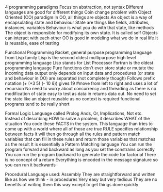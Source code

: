 4 programming paradigms
Focus on abstraction, not syntax
Different languages are good for different things
Coin change problem with Object Oriented (OO) paradigm
In OO, all things are objects
An object is a way of encapsulating state and behaviour
State are things like fields, attributes, instances, variables
Behaviour is what you do with that state, like methods
The object is responsible for modifying its own state. It is called self
Objects can interact with each other
OO is good in modeling what we do in real life
It is reusable, ease of testing

Functional Programming
Racket, general purpose programming language from Lisp family
Lisp is the second oldest multipurpose high level programming language
Lisp stands for List Processor
Fortran is the oldest programming language
Pure functions don't ever store state or mutate the incoming data
output only depends on input
data and procedures (or state and behaviour in OO) are separated (not completely though)
Follows prefix notation
(+ (*3 5)
    (- 10 6))
gives 19
#move from left to right and 
uses a lot of recursion
No need to worry about concurrency and threading as there is no modification of state
easy to test as data in returns data out. No need to set the state like an object
reusable as no context is required
functional programs tend to be really short

Formal Logic
Language called Prolog
Ands, Or, Implications, Not etc.
Instead of describing HOW to solve a problem, it describes WHAT of the situation
You code these FACTS in the system. This language than tries to come up with a world where all of those are true
RULE specifies relationship between facts
It will then go through all the rules and pattern match variables that can fill in these rules and return those variables that matches as the result
It is essentially a Pattern Matching language
You can run the program forward and backward as long as you set the constrains correctly
You can run the program backward to generate the code for factorial
There is no concept of a return
Everything is encoded in the message signature so you can run it backwards

Procedural
Language used: Assembly
They are straightforward and written like as how we think - in procedures
Very easy but very tedious
They are no benefits of writing them this way except to get things done quickly
